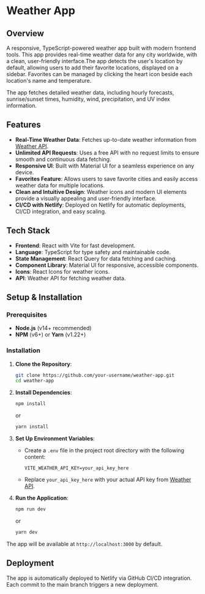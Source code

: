 # Weather App

## Overview

A responsive, TypeScript-powered weather app built with modern frontend tools. This app provides real-time weather data for any city worldwide, with a clean, user-friendly interface.The app detects the user's location by default, allowing users to add their favorite locations, displayed on a sidebar. Favorites can be managed by clicking the heart icon beside each location's name and temperature.

The app fetches detailed weather data, including hourly forecasts, sunrise/sunset times, humidity, wind, precipitation, and UV index information.

## Features

- **Real-Time Weather Data**: Fetches up-to-date weather information from [Weather API](https://www.weatherapi.com/).
- **Unlimited API Requests**: Uses a free API with no request limits to ensure smooth and continuous data fetching.
- **Responsive UI**: Built with Material UI for a seamless experience on any device.
- **Favorites Feature**: Allows users to save favorite cities and easily access weather data for multiple locations.
- **Clean and Intuitive Design**: Weather icons and modern UI elements provide a visually appealing and user-friendly interface.
- **CI/CD with Netlify**: Deployed on Netlify for automatic deployments, CI/CD integration, and easy scaling.

## Tech Stack

- **Frontend**: React with Vite for fast development.
- **Language**: TypeScript for type safety and maintainable code.
- **State Management**: React Query for data fetching and caching.
- **Component Library**: Material UI for responsive, accessible components.
- **Icons**: React Icons for weather icons.
- **API**: Weather API for fetching weather data.

## Setup & Installation

### Prerequisites

- **Node.js** (v14+ recommended)
- **NPM** (v6+) or **Yarn** (v1.22+)

### Installation

1. **Clone the Repository**:

   ```bash
   git clone https://github.com/your-username/weather-app.git
   cd weather-app
   ```

2. **Install Dependencies**:

   ```bash
   npm install
   ```

   or

   ```bash
   yarn install
   ```

3. **Set Up Environment Variables**:

   - Create a `.env` file in the project root directory with the following content:
     ```env
     VITE_WEATHER_API_KEY=your_api_key_here
     ```
   - Replace `your_api_key_here` with your actual API key from [Weather API](https://www.weatherapi.com/).

4. **Run the Application**:
   ```bash
   npm run dev
   ```
   or
   ```bash
   yarn dev
   ```

The app will be available at `http://localhost:3000` by default.

## Deployment

The app is automatically deployed to Netlify via GitHub CI/CD integration. Each commit to the main branch triggers a new deployment.

